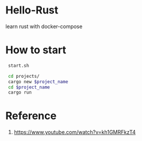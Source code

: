 # Hello-Rust

learn rust with docker-compose

# How to start

```bash
 start.sh

 cd projects/
 cargo new $project_name
 cd $project_name
 cargo run
```

# Reference

1. https://www.youtube.com/watch?v=kh1GMRFkzT4
